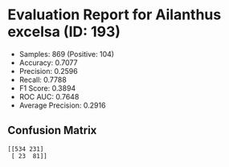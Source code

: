 # Evaluation Report for Ailanthus excelsa (ID: 193)
- Samples: 869 (Positive: 104)
- Accuracy: 0.7077
- Precision: 0.2596
- Recall: 0.7788
- F1 Score: 0.3894
- ROC AUC: 0.7648
- Average Precision: 0.2916

## Confusion Matrix
```
[[534 231]
 [ 23  81]]
```